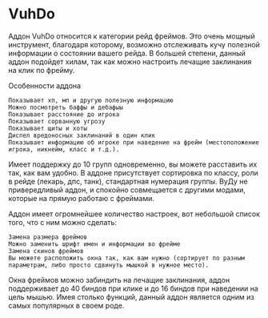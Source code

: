 # VuhDo
Аддон VuhDo относится к категории рейд фреймов. Это очень мощный инструмент, благодаря которому, 
возможно отслеживать кучу полезной информации о состоянии вашего рейда. В большей степени, данный 
аддон подойдет хилам, так как можно настроить лечащие заклинания на клик по фрейму.

Особенности аддона

    Показывает хп, мп и другую полезную информацию
    Можно посмотреть баффы и дебафыы
    Показывает расстояние до игрока
    Показывает сорванную угрозу
    Показывает щиты и хоты
    Диспел вредоносных заклинаний в один клик
    Показывает информацию об игроке при наведение на фрейм (местоположение игрока, никнейм, класс и т.д.).

Имеет поддержку до 10 групп одновременно, вы можете расставить их так, как вам удобно. В аддоне присутствует 
сортировка по классу, роли в рейде (лекарь, дпс, танк), стандартная нумерация группы. ВуДу не привередливый аддон, 
и спокойно совмещается с другими модами, которые на прямую работаю с фреймами.

Аддон имеет огромнейшее количество настроек, вот небольшой список того, что с ним можно сделать:

    Замена размера фреймов
    Можно заменить шрифт имен и информации во фрейме
    Замена скинов фреймов
    Вы можете расположить окна так, как вам нужно (сортирует по разным параметрам, либо просто сдвинуть мышкой в нужное место).

Окна фреймов можно забиндить на лечащие заклинания, аддон поддерживает до 40 биндов при клике и до 16 биндов при наведении 
на цель мышью. Имея столько функций, данный аддон является одним из самых популярных в своем роде.
